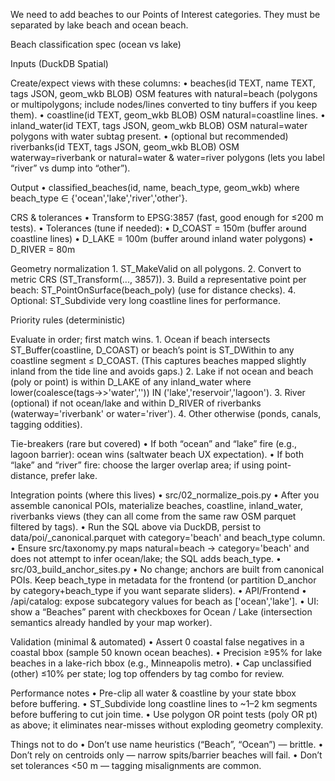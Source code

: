
We need to add beaches to our Points of Interest categories. They must be separated by lake beach and ocean beach.

Beach classification spec (ocean vs lake)

Inputs (DuckDB Spatial)

Create/expect views with these columns:
	•	beaches(id TEXT, name TEXT, tags JSON, geom_wkb BLOB)
OSM features with natural=beach (polygons or multipolygons; include nodes/lines converted to tiny buffers if you keep them).
	•	coastline(id TEXT, geom_wkb BLOB)
OSM natural=coastline lines.
	•	inland_water(id TEXT, tags JSON, geom_wkb BLOB)
OSM natural=water polygons with water subtag present.
	•	(optional but recommended) riverbanks(id TEXT, tags JSON, geom_wkb BLOB)
OSM waterway=riverbank or natural=water & water=river polygons (lets you label “river” vs dump into “other”).

Output
	•	classified_beaches(id, name, beach_type, geom_wkb) where beach_type ∈ {'ocean','lake','river','other'}.

CRS & tolerances
	•	Transform to EPSG:3857 (fast, good enough for ≤200 m tests).
	•	Tolerances (tune if needed):
	•	D_COAST = 150m (buffer around coastline lines)
	•	D_LAKE  = 100m (buffer around inland water polygons)
	•	D_RIVER = 80m

Geometry normalization
	1.	ST_MakeValid on all polygons.
	2.	Convert to metric CRS (ST_Transform(..., 3857)).
	3.	Build a representative point per beach: ST_PointOnSurface(beach_poly) (use for distance checks).
	4.	Optional: ST_Subdivide very long coastline lines for performance.

Priority rules (deterministic)

Evaluate in order; first match wins.
	1.	Ocean if beach intersects ST_Buffer(coastline, D_COAST) or beach’s point is ST_DWithin to any coastline segment ≤ D_COAST.
(This captures beaches mapped slightly inland from the tide line and avoids gaps.)
	2.	Lake if not ocean and beach (poly or point) is within D_LAKE of any inland_water where
lower(coalesce(tags->>'water','')) IN ('lake','reservoir','lagoon').
	3.	River (optional) if not ocean/lake and within D_RIVER of riverbanks (waterway='riverbank' or water='river').
	4.	Other otherwise (ponds, canals, tagging oddities).

Tie-breakers (rare but covered)
	•	If both “ocean” and “lake” fire (e.g., lagoon barrier): ocean wins (saltwater beach UX expectation).
	•	If both “lake” and “river” fire: choose the larger overlap area; if using point-distance, prefer lake.

Integration points (where this lives)
	•	src/02_normalize_pois.py
	•	After you assemble canonical POIs, materialize beaches, coastline, inland_water, riverbanks views (they can all come from the same raw OSM parquet filtered by tags).
	•	Run the SQL above via DuckDB, persist to data/poi/<state>_canonical.parquet with category='beach' and beach_type column.
	•	Ensure src/taxonomy.py maps natural=beach → category='beach' and does not attempt to infer ocean/lake; the SQL adds beach_type.
	•	src/03_build_anchor_sites.py
	•	No change; anchors are built from canonical POIs. Keep beach_type in metadata for the frontend (or partition D_anchor by category+beach_type if you want separate sliders).
	•	API/Frontend
	•	/api/catalog: expose subcategory values for beach as ['ocean','lake'].
	•	UI: show a “Beaches” parent with checkboxes for Ocean / Lake (intersection semantics already handled by your map worker).

Validation (minimal & automated)
	•	Assert 0 coastal false negatives in a coastal bbox (sample 50 known ocean beaches).
	•	Precision ≥95% for lake beaches in a lake-rich bbox (e.g., Minneapolis metro).
	•	Cap unclassified (other) ≤10% per state; log top offenders by tag combo for review.

Performance notes
	•	Pre-clip all water & coastline by your state bbox before buffering.
	•	ST_Subdivide long coastline lines to ~1–2 km segments before buffering to cut join time.
	•	Use polygon OR point tests (poly OR pt) as above; it eliminates near-misses without exploding geometry complexity.

Things not to do
	•	Don’t use name heuristics (“Beach”, “Ocean”) — brittle.
	•	Don’t rely on centroids only — narrow spits/barrier beaches will fail.
	•	Don’t set tolerances <50 m — tagging misalignments are common.